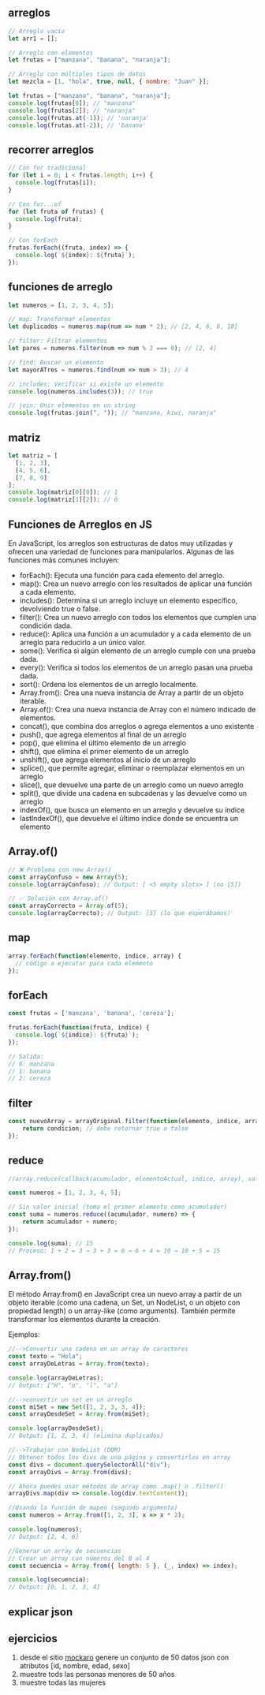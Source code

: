 ## arreglos

```js
// Arreglo vacío
let arr1 = [];

// Arreglo con elementos
let frutas = ["manzana", "banana", "naranja"];

// Arreglo con múltiples tipos de datos
let mezcla = [1, "hola", true, null, { nombre: "Juan" }];

let frutas = ["manzana", "banana", "naranja"];
console.log(frutas[0]); // "manzana"
console.log(frutas[2]); // "naranja"
console.log(frutas.at(-1)); // 'naranja'
console.log(frutas.at(-2)); // 'banana'

```

## recorrer arreglos

```js
// Con for tradicional
for (let i = 0; i < frutas.length; i++) {
  console.log(frutas[i]);
}

// Con for...of
for (let fruta of frutas) {
  console.log(fruta);
}

// Con forEach
frutas.forEach((fruta, index) => {
  console.log(`${index}: ${fruta}`);
});
```

## funciones de arreglo

```js
let numeros = [1, 2, 3, 4, 5];

// map: Transformar elementos
let duplicados = numeros.map(num => num * 2); // [2, 4, 6, 8, 10]

// filter: Filtrar elementos
let pares = numeros.filter(num => num % 2 === 0); // [2, 4]

// find: Buscar un elemento
let mayorATres = numeros.find(num => num > 3); // 4

// includes: Verificar si existe un elemento
console.log(numeros.includes(3)); // true

// join: Unir elementos en un string
console.log(frutas.join(", ")); // "manzana, kiwi, naranja"
```


## matriz

```js
let matriz = [
  [1, 2, 3],
  [4, 5, 6],
  [7, 8, 9]
];
console.log(matriz[0][0]); // 1
console.log(matriz[1][2]); // 6
```

## Funciones de Arreglos en JS

En JavaScript, los arreglos son estructuras de datos muy utilizadas y ofrecen una variedad de funciones para manipularlos. Algunas de las funciones más comunes incluyen:

* forEach(): Ejecuta una función para cada elemento del arreglo.
* map(): Crea un nuevo arreglo con los resultados de aplicar una función a cada elemento.
* includes(): Determina si un arreglo incluye un elemento específico, devolviendo true o false.
* filter(): Crea un nuevo arreglo con todos los elementos que cumplen una condición dada.
* reduce(): Aplica una función a un acumulador y a cada elemento de un arreglo para reducirlo a un único valor.
* some(): Verifica si algún elemento de un arreglo cumple con una prueba dada.
* every(): Verifica si todos los elementos de un arreglo pasan una prueba dada.
* sort(): Ordena los elementos de un arreglo localmente.
* Array.from(): Crea una nueva instancia de Array a partir de un objeto iterable.
* Array.of(): Crea una nueva instancia de Array con el número indicado de elementos.
* concat(), que combina dos arreglos o agrega elementos a uno existente 
* push(), que agrega elementos al final de un arreglo 
* pop(), que elimina el último elemento de un arreglo 
* shift(), que elimina el primer elemento de un arreglo 
* unshift(), que agrega elementos al inicio de un arreglo 
* splice(), que permite agregar, eliminar o reemplazar elementos en un arreglo 
* slice(), que devuelve una parte de un arreglo como un nuevo arreglo 
* split(), que divide una cadena en subcadenas y las devuelve como un arreglo 
* indexOf(), que busca un elemento en un arreglo y devuelve su índice 
* lastIndexOf(), que devuelve el último índice donde se encuentra un elemento 

## Array.of()
```js
// ❌ Problema con new Array()
const arrayConfuso = new Array(5);
console.log(arrayConfuso); // Output: [ <5 empty slots> ] (no [5])

// ✅ Solución con Array.of()
const arrayCorrecto = Array.of(5);
console.log(arrayCorrecto); // Output: [5] (lo que esperábamos)

```

## map

```js
array.forEach(function(elemento, indice, array) {
  // código a ejecutar para cada elemento
});

```

## forEach

```js
const frutas = ['manzana', 'banana', 'cereza'];

frutas.forEach(function(fruta, indice) {
  console.log(`${indice}: ${fruta}`);
});

// Salida:
// 0: manzana
// 1: banana
// 2: cereza
```

## filter

```js
const nuevoArray = arrayOriginal.filter(function(elemento, indice, array) {
    return condicion; // debe retornar true o false
});
```

## reduce

```js
//array.reduce(callback(acumulador, elementoActual, indice, array), valorInicial)

const numeros = [1, 2, 3, 4, 5];

// Sin valor inicial (toma el primer elemento como acumulador)
const suma = numeros.reduce((acumulador, numero) => {
    return acumulador + numero;
});

console.log(suma); // 15
// Proceso: 1 + 2 = 3 → 3 + 3 = 6 → 6 + 4 = 10 → 10 + 5 = 15
```

## Array.from()

El método Array.from() en JavaScript crea un nuevo array a partir de un objeto iterable (como una cadena, un Set, un NodeList, o un objeto con propiedad length) o un array-like (como arguments). También permite transformar los elementos durante la creación.

Ejemplos:

```js
//-->Convertir una cadena en un array de caracteres
const texto = "Hola";
const arrayDeLetras = Array.from(texto);

console.log(arrayDeLetras); 
// Output: ["H", "o", "l", "a"]

//-->convertir un set en un arreglo
const miSet = new Set([1, 2, 3, 3, 4]);
const arrayDesdeSet = Array.from(miSet);

console.log(arrayDesdeSet); 
// Output: [1, 2, 3, 4] (elimina duplicados)

//-->Trabajar con NodeList (DOM)
// Obtener todos los divs de una página y convertirlos en array
const divs = document.querySelectorAll("div");
const arrayDivs = Array.from(divs);

// Ahora puedes usar métodos de array como .map() o .filter()
arrayDivs.map(div => console.log(div.textContent));

//Usando la función de mapeo (segundo argumento)
const numeros = Array.from([1, 2, 3], x => x * 2);

console.log(numeros); 
// Output: [2, 4, 6]

//Generar un array de secuencias
// Crear un array con números del 0 al 4
const secuencia = Array.from({ length: 5 }, (_, index) => index);

console.log(secuencia); 
// Output: [0, 1, 2, 3, 4]

```

## explicar json

## ejercicios

1. desde el sitio [mockaro](https://www.mockaroo.com/) genere un conjunto de 50 datos json con atributos [id, nombre, edad, sexo]
2. muestre tods las personas menores de 50 años
3. muestre todas las mujeres
